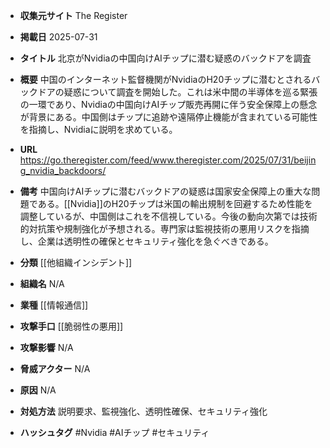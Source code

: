 - **収集元サイト**
The Register

- **掲載日**
2025-07-31

- **タイトル**
北京がNvidiaの中国向けAIチップに潜む疑惑のバックドアを調査

- **概要**
中国のインターネット監督機関がNvidiaのH20チップに潜むとされるバックドアの疑惑について調査を開始した。これは米中間の半導体を巡る緊張の一環であり、Nvidiaの中国向けAIチップ販売再開に伴う安全保障上の懸念が背景にある。中国側はチップに追跡や遠隔停止機能が含まれている可能性を指摘し、Nvidiaに説明を求めている。

- **URL**
https://go.theregister.com/feed/www.theregister.com/2025/07/31/beijing_nvidia_backdoors/

- **備考**
中国向けAIチップに潜むバックドアの疑惑は国家安全保障上の重大な問題である。[[Nvidia]]のH20チップは米国の輸出規制を回避するため性能を調整しているが、中国側はこれを不信視している。今後の動向次第では技術的対抗策や規制強化が予想される。専門家は監視技術の悪用リスクを指摘し、企業は透明性の確保とセキュリティ強化を急ぐべきである。

- **分類**
[[他組織インシデント]]

- **組織名**
N/A

- **業種**
[[情報通信]]

- **攻撃手口**
[[脆弱性の悪用]]

- **攻撃影響**
N/A

- **脅威アクター**
N/A

- **原因**
N/A

- **対処方法**
説明要求、監視強化、透明性確保、セキュリティ強化

- **ハッシュタグ**
#Nvidia #AIチップ #セキュリティ
